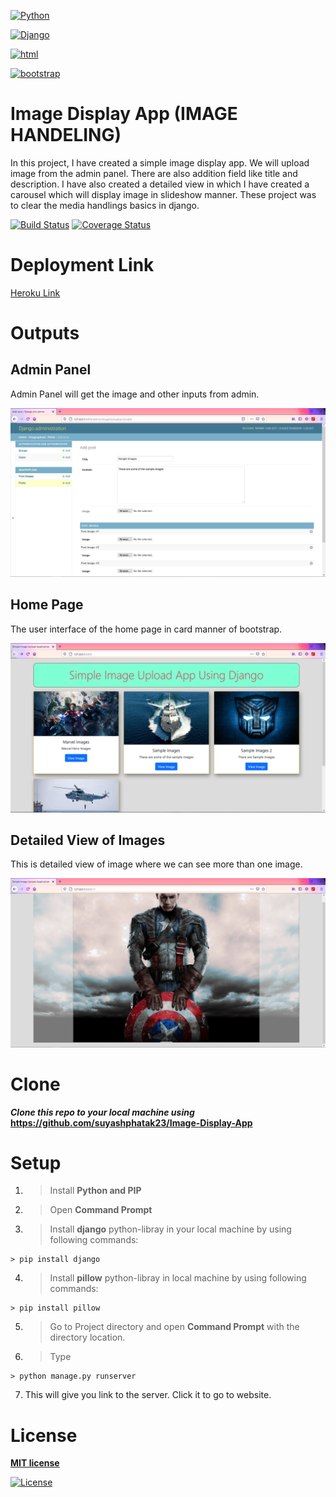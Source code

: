 <a href="https://www.python.org"><img src="https://www.python.org/static/community_logos/python-logo-master-v3-TM.png" title="Python" width="500px" height="200px" alt="Python"></a>

<a href="https://www.djangoproject.com"><img src="https://static.djangoproject.com/img/logos/django-logo-negative.png" title="Django" width="500px" height="200px" alt="Django"></a>

<a href="#"><img src="https://www.pngitem.com/pimgs/m/206-2069813_file-css-and-html-css-logo-svg-hd.png" title="html" width="300px" height="auto" alt="html"></a>

<a href="https://getbootstrap.com/"><img src="https://getbootstrap.com/docs/4.0/assets/brand/bootstrap-social-logo.png" title="bootstrap" width="300px" height="auto" alt="bootstrap"></a>

# Image Display App (IMAGE HANDELING)

In this project, I have created a simple image display app. We will upload image from the admin panel. There are also addition field like title and description. I have also created a detailed view in which I have created a carousel which will display image in slideshow manner. These project was to clear the media handlings basics in django.  

[![Build Status](http://img.shields.io/travis/badges/badgerbadgerbadger.svg?style=flat-square)](https://travis-ci.org/badges/badgerbadgerbadger)
[![Coverage Status](http://img.shields.io/coveralls/badges/badgerbadgerbadger.svg?style=flat-square)](https://coveralls.io/r/badges/badgerbadgerbadger)

# Deployment Link
[Heroku Link](https://imagedisplay.herokuapp.com/)

# Outputs

## Admin Panel

Admin Panel will get the image and other inputs from admin.

<img src="https://github.com/suyashphatak23/Image-Display-App/blob/main/outputs/AdminPanel.PNG" title="No Task" width="auto" height="auto" alt="No Task">

## Home Page

The user interface of the home page in card manner of bootstrap.

<img src="https://github.com/suyashphatak23/Image-Display-App/blob/main/outputs/HomePage.PNG" title="No Task" width="auto" height="auto" alt="No Task">

## Detailed View of Images

This is detailed view of image where we can see more than one image.

<img src="https://github.com/suyashphatak23/Image-Display-App/blob/main/outputs/CarouselView.PNG" title="No Task" width="auto" height="auto" alt="No Task">

# Clone

***Clone this repo to your local machine using*** **https://github.com/suyashphatak23/Image-Display-App**

# Setup

1. > Install **Python and PIP**
2. > Open **Command Prompt**
3. > Install **django** python-libray in your local machine by using following commands:

```shell
> pip install django
```

4. > Install **pillow** python-libray in local machine by using following commands:

```shell
> pip install pillow
```

5. > Go to Project directory and open **Command Prompt** with the directory location.

6. >Type
```shell
> python manage.py runserver
```

7. This will give you link to the server. Click it to go to website.

# License

**[MIT license](http://opensource.org/licenses/mit-license.php)**

[![License](http://img.shields.io/:license-mit-blue.svg?style=flat-square)](http://badges.mit-license.org)


